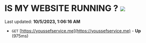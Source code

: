 # IS MY WEBSITE RUNNING ? [![](https://img.shields.io/static/v1?label=Sponsor&message=%E2%9D%A4&logo=GitHub&color=%23fe8e86)](https://github.com/sponsors/<username>)

Last updated: **10/5/2023, 1:06:16 AM**

- `GET` [https://youssefservice.me](https://youssefservice.me) - **Up** (975ms)
